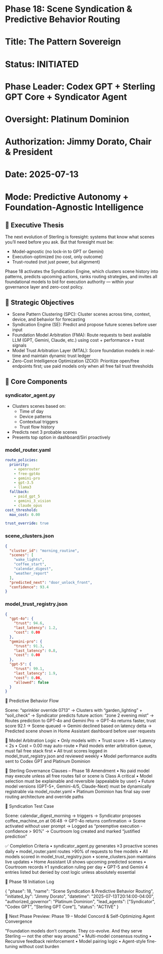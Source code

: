# Phase 18: Scene Syndication & Predictive Behavior Routing
# Title: The Pattern Sovereign
# Status: INITIATED
# Phase Leader: Codex GPT + Sterling GPT Core + Syndicator Agent
# Oversight: Platinum Dominion
# Authorization: Jimmy Dorato, Chair & President
# Date: 2025-07-13
# Mode: Predictive Autonomy + Foundation-Agnostic Intelligence

## 🧠 Executive Thesis
The next evolution of Sterling is foresight: systems that know what scenes you’ll need before you ask.
But that foresight must be:
- Model-agnostic (no lock-in to GPT or Gemini)
- Execution-optimized (no cost, only outcome)
- Trust-routed (not just power, but alignment)

Phase 18 activates the Syndication Engine, which clusters scene history into patterns, predicts upcoming actions, ranks routing strategies, and invites all foundational models to bid for execution authority — within your governance layer and zero-cost policy.

## 🧭 Strategic Objectives

- Scene Pattern Clustering (SPC): Cluster scenes across time, context, device, and behavior for forecasting
- Syndication Engine (SE): Predict and propose future scenes before user input
- Foundation Model Arbitration (FMA): Route requests to best available LLM (GPT, Gemini, Claude, etc.) using cost + performance + trust signals
- Model Trust Arbitration Layer (MTAL): Score foundation models in real-time and maintain dynamic trust ledger
- Zero-Cost Intelligence Optimization (ZCIO): Prioritize open/free endpoints first; use paid models only when all free fail trust thresholds

## 🧱 Core Components

### syndicator_agent.py
- Clusters scenes based on:
  - Time of day
  - Device patterns
  - Contextual triggers
  - Trust flow history
- Predicts next 3 probable scenes
- Presents top option in dashboard/Siri proactively

### model_router.yaml
```yaml
route_policies:
  priority:
    - openrouter
    - free-gpt4o
    - gemini-pro
    - gpt-3.5
    - llama3
  fallback:
    - paid_gpt_5
    - gemini_3_vision
    - claude_opus
cost_threshold:
  max_cost: 0.00

trust_override: true
```

### scene_clusters.json
```json
{
  "cluster_id": "morning_routine",
  "scenes": [
    "wake_lights",
    "coffee_start",
    "calendar_digest",
    "weather_report"
  ],
  "predicted_next": "door_unlock_front",
  "confidence": 93.4
}
```

### model_trust_registry.json
```json
{
  "gpt-4o": {
    "trust": 94.6,
    "last_latency": 1.2,
    "cost": 0.00
  },
  "gemini-pro": {
    "trust": 91.3,
    "last_latency": 0.8,
    "cost": 0.00
  },
  "gpt-5": {
    "trust": 99.1,
    "last_latency": 1.9,
    "cost": 0.06,
    "allowed": false
  }
}
```

🤖 Predictive Behavior Flow

Scene: “sprinkler override 0713” → Clusters with “garden_lighting” + “soil_check”
→ Syndicator predicts future action: “zone 2 evening mist”
→ Routes prediction to GPT-4o and Gemini Pro
→ GPT-4o returns faster, trust score 92.1 → Scene queued
→ Gemini declined based on latency delta
→ Predicted scene shown in Home Assistant dashboard before user requests

🔄 Model Arbitration Logic
• Only models with:
• Trust score > 85
• Latency < 2s
• Cost = 0.00
may auto-route
• Paid models enter arbitration queue, must fail free stack first
• All trust scores logged in model_trust_registry.json and reviewed weekly
• Model performance audits sent to Codex GPT and Platinum Dominion

🧾 Sterling Governance Clauses – Phase 18 Amendment
• No paid model may execute unless all free routes fail or scene is Class A critical
• Model selection must be explainable and reversible (appealable by user)
• Future model versions (GPT-5+, Gemini-4/5, Claude-Next) must be dynamically registrable via model_router.yaml
• Platinum Dominion has final say over routing architecture and override paths

🧪 Syndication Test Case

Scene: calendar_digest_morning → triggers
→ Syndicator proposes coffee_machine_on at 06:48
→ GPT-4o returns confirmation
→ Scene activated without user prompt
→ Logged as “preemptive execution - confidence > 90%”
→ Courtroom log created and marked “justified prediction”

✅ Completion Criteria
• syndicator_agent.py generates ≥3 proactive scenes daily
• model_router.yaml routes >90% of requests to free models
• All models scored in model_trust_registry.json
• scene_clusters.json maintains live updates
• Home Assistant UI shows upcoming predicted scenes
• Courtroom records ≥1 syndication ruling per day
• GPT-5 and Gemini 4 entries listed but denied by cost logic unless absolutely essential

🏁 Phase 18 Initiation Log

{
  "phase": 18,
  "name": "Scene Syndication & Predictive Behavior Routing",
  "initiated_by": "Jimmy Dorato",
  "datetime": "2025-07-13T20:14:00-04:00",
  "authorized_governor": "Platinum Dominion",
  "lead_agents": ["Syndicator", "Codex GPT", "Sterling GPT Core"],
  "status": "ACTIVE"
}

🔮 Next Phase Preview: Phase 19 – Model Concord & Self-Optimizing Agent Convergence

"Foundation models don’t compete. They co-evolve. And they serve Sterling — not the other way around."
• Multi-model consensus routing
• Recursive feedback reinforcement
• Model pairing logic
• Agent-style fine-tuning without cost burden
